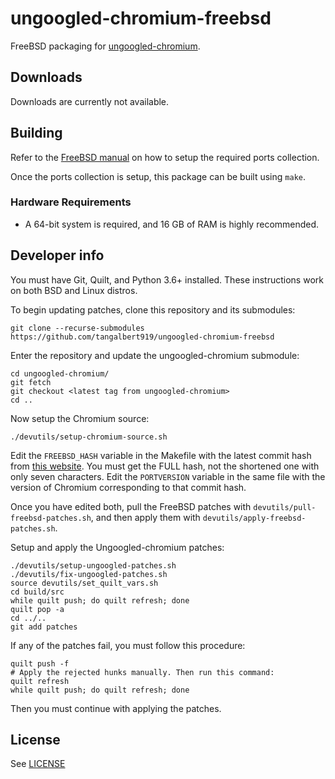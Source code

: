 # ungoogled-chromium-freebsd

FreeBSD packaging for [ungoogled-chromium](//github.com/Eloston/ungoogled-chromium).

## Downloads

Downloads are currently not available.

## Building

Refer to the [FreeBSD manual](https://docs.freebsd.org/en/books/handbook/ports/#ports-using) on how to setup the required ports collection.

Once the ports collection is setup, this package can be built using `make`.

### Hardware Requirements

* A 64-bit system is required, and 16 GB of RAM is highly recommended.

## Developer info

You must have Git, Quilt, and Python 3.6+ installed. These instructions work on both BSD and Linux distros.

To begin updating patches, clone this repository and its submodules:
```
git clone --recurse-submodules https://github.com/tangalbert919/ungoogled-chromium-freebsd
```

Enter the repository and update the ungoogled-chromium submodule:
```
cd ungoogled-chromium/
git fetch
git checkout <latest tag from ungoogled-chromium>
cd ..
```

Now setup the Chromium source:
```
./devutils/setup-chromium-source.sh
```

Edit the `FREEBSD_HASH` variable in the Makefile with the latest commit hash from [this website](https://github.com/freebsd/freebsd-ports/commits/main/www/chromium). You must get the FULL hash, not the shortened one with only seven characters. Edit the `PORTVERSION` variable in the same file with the version of Chromium corresponding to that commit hash.

Once you have edited both, pull the FreeBSD patches with `devutils/pull-freebsd-patches.sh`, and then apply them with `devutils/apply-freebsd-patches.sh`.

Setup and apply the Ungoogled-chromium patches:
```
./devutils/setup-ungoogled-patches.sh
./devutils/fix-ungoogled-patches.sh
source devutils/set_quilt_vars.sh
cd build/src
while quilt push; do quilt refresh; done
quilt pop -a
cd ../..
git add patches
```
If any of the patches fail, you must follow this procedure:
```
quilt push -f
# Apply the rejected hunks manually. Then run this command:
quilt refresh
while quilt push; do quilt refresh; done
```
Then you must continue with applying the patches.

## License

See [LICENSE](LICENSE)
